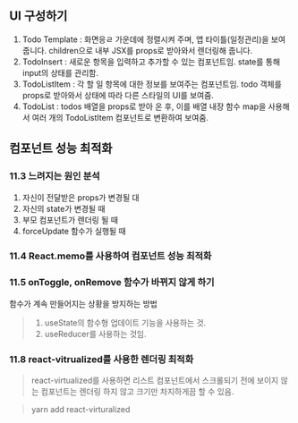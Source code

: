 ## UI 구성하기
1. Todo Template : 화면응ㄹ 가운데에 정렬시켜 주며, 앱 타이틀(일정관리)을 보여줍니다. 
    children으로 내부 JSX를 props로 받아와서 렌더링해 줍니다.     
2. TodoInsert : 새로운 항목을 입력하고 추가할 수 있는 컴포넌트임. state를 통해 input의 상태를 관리함.
3. TodoListItem : 각 할 일 항목에 대한 정보를 보여주는 컴포넌트임. todo 객체를 props로 받아와서 상태에 따라 다른 스타일의 UI를 보여줌.
4. TodoList : todos 배열을 props로 받아 온 후, 이를 배열 내장 함수 map을 사용해서 여러 개의 TodoListItem 컴포넌트로 변환하여 보여줌.


## 컴포넌트 성능 최적화
### 11.3 느려지는 원인 분석
1. 자신이 전달받은 props가 변경될 대
2. 자신의 state가 변경될 때
3. 부모 컴포넌트가 렌더링 될 때
4. forceUpdate 함수가 실행될 때

### 11.4 React.memo를 사용하여 컴포넌트 성능 최적화

### 11.5 onToggle, onRemove 함수가 바뀌지 않게 하기
함수가 계속 만들어지는 상황을 방지하는 방법
> 1. useState의 함수형 업데이트 기능을 사용하는 것.
> 2. useReducer를 사용하는 것임.

### 11.8 react-vitrualized를 사용한 렌더링 최적화
> react-virtualized를 사용하면 리스트 컴포넌트에서 스크롤되기 전에 보이지 않는 컴포넌트는 렌더링 하지 않고 크기만 차지하게끔 할 수 있음.

> yarn add react-virturalized

